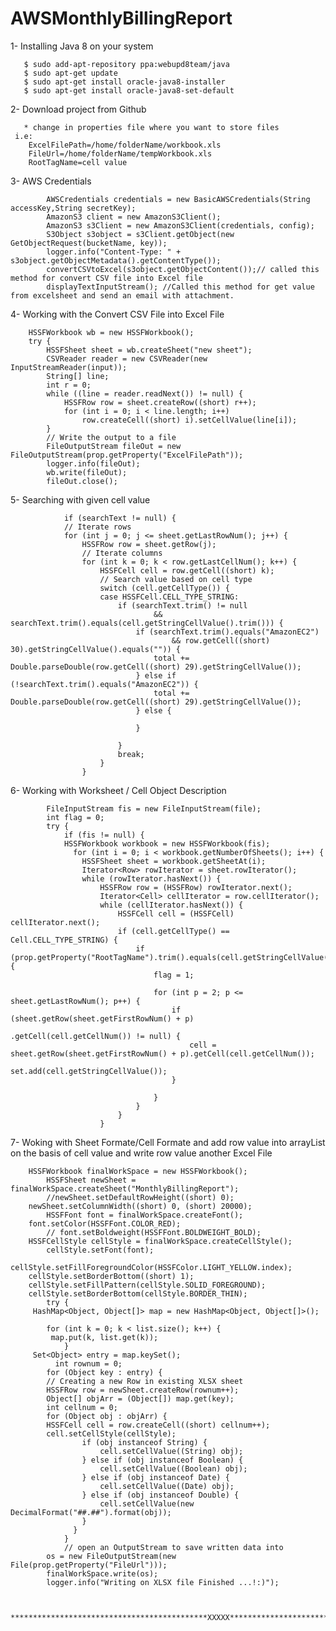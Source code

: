 # AWSMonthlyBillingReport

1- Installing Java 8 on your system

       $ sudo add-apt-repository ppa:webupd8team/java
       $ sudo apt-get update
       $ sudo apt-get install oracle-java8-installer
       $ sudo apt-get install oracle-java8-set-default
       
2-  Download project from Github

       * change in properties file where you want to store files
	 i.e:
        ExcelFilePath=/home/folderName/workbook.xls
        FileUrl=/home/folderName/tempWorkbook.xls
        RootTagName=cell value
         
3- AWS Credentials 

			AWSCredentials credentials = new BasicAWSCredentials(String accessKey,String secretKey);
			AmazonS3 client = new AmazonS3Client();
			AmazonS3 s3Client = new AmazonS3Client(credentials, config);
			S3Object s3object = s3Client.getObject(new GetObjectRequest(bucketName, key));
			logger.info("Content-Type: " + s3object.getObjectMetadata().getContentType());
			convertCSVtoExcel(s3object.getObjectContent());// called this method for convert CSV file into Excel file
			displayTextInputStream(); //Called this method for get value from excelsheet and send an email with attachment.
			
4-  Working with the Convert CSV File into Excel File

		HSSFWorkbook wb = new HSSFWorkbook();
		try {
			HSSFSheet sheet = wb.createSheet("new sheet");
			CSVReader reader = new CSVReader(new InputStreamReader(input));
			String[] line;
			int r = 0;
			while ((line = reader.readNext()) != null) {
				HSSFRow row = sheet.createRow((short) r++);
				for (int i = 0; i < line.length; i++)
					row.createCell((short) i).setCellValue(line[i]);
			}
			// Write the output to a file
			FileOutputStream fileOut = new FileOutputStream(prop.getProperty("ExcelFilePath"));
			logger.info(fileOut);
			wb.write(fileOut);
			fileOut.close();
			
5-  Searching with given cell value

   				if (searchText != null) {
				// Iterate rows
				for (int j = 0; j <= sheet.getLastRowNum(); j++) {
					HSSFRow row = sheet.getRow(j);
					// Iterate columns
					for (int k = 0; k < row.getLastCellNum(); k++) {
						HSSFCell cell = row.getCell((short) k);
						// Search value based on cell type
						switch (cell.getCellType()) {
						case HSSFCell.CELL_TYPE_STRING:
							if (searchText.trim() != null
									&& searchText.trim().equals(cell.getStringCellValue().trim())) {
								if (searchText.trim().equals("AmazonEC2")
										&& row.getCell((short) 30).getStringCellValue().equals("")) {
									total += Double.parseDouble(row.getCell((short) 29).getStringCellValue());
								} else if (!searchText.trim().equals("AmazonEC2")) {
									total += Double.parseDouble(row.getCell((short) 29).getStringCellValue());
								} else {

								}

							}
							break;
						}
					}
					
				
6-    Working with Worksheet / Cell Object Description
	
	        FileInputStream fis = new FileInputStream(file);
	      	int flag = 0;
	      	try {
		    	if (fis != null) {
			   	HSSFWorkbook workbook = new HSSFWorkbook(fis);
				  for (int i = 0; i < workbook.getNumberOfSheets(); i++) {
					HSSFSheet sheet = workbook.getSheetAt(i);
					Iterator<Row> rowIterator = sheet.rowIterator();
					while (rowIterator.hasNext()) {
						HSSFRow row = (HSSFRow) rowIterator.next();
						Iterator<Cell> cellIterator = row.cellIterator();
						while (cellIterator.hasNext()) {
							HSSFCell cell = (HSSFCell) cellIterator.next();
							if (cell.getCellType() == Cell.CELL_TYPE_STRING) {
								if (prop.getProperty("RootTagName").trim().equals(cell.getStringCellValue().trim())) {
									flag = 1;

									for (int p = 2; p <= sheet.getLastRowNum(); p++) {
										if (sheet.getRow(sheet.getFirstRowNum() + p)
												.getCell(cell.getCellNum()) != null) {
											cell = sheet.getRow(sheet.getFirstRowNum() + p).getCell(cell.getCellNum());
											set.add(cell.getStringCellValue());
										}

									}
								}
							}
						}
						
7-  Woking with Sheet Formate/Cell Formate and add row value into arrayList on the basis of cell value and write row value another Excel File


  		HSSFWorkbook finalWorkSpace = new HSSFWorkbook();
	      	HSSFSheet newSheet = finalWorkSpace.createSheet("MonthlyBillingReport");
	      	//newSheet.setDefaultRowHeight((short) 0);
		newSheet.setColumnWidth((short) 0, (short) 20000);
	      	HSSFFont font = finalWorkSpace.createFont();
		font.setColor(HSSFFont.COLOR_RED);
	      	// font.setBoldweight(HSSFFont.BOLDWEIGHT_BOLD);
		HSSFCellStyle cellStyle = finalWorkSpace.createCellStyle();
          	cellStyle.setFont(font);
	      	cellStyle.setFillForegroundColor(HSSFColor.LIGHT_YELLOW.index);
		cellStyle.setBorderBottom((short) 1);
		cellStyle.setFillPattern(cellStyle.SOLID_FOREGROUND);
		cellStyle.setBorderBottom(cellStyle.BORDER_THIN);
	      	try {
		 HashMap<Object, Object[]> map = new HashMap<Object, Object[]>();
		  	  
		  	for (int k = 0; k < list.size(); k++) {
			 map.put(k, list.get(k));
		    	}
		 Set<Object> entry = map.keySet();
		      int rownum = 0;
			for (Object key : entry) {
			// Creating a new Row in existing XLSX sheet
			HSSFRow row = newSheet.createRow(rownum++);
			Object[] objArr = (Object[]) map.get(key);
			int cellnum = 0;
			for (Object obj : objArr) {
			HSSFCell cell = row.createCell((short) cellnum++);
			cell.setCellStyle(cellStyle);
					if (obj instanceof String) {
						cell.setCellValue((String) obj);
					} else if (obj instanceof Boolean) {
						cell.setCellValue((Boolean) obj);
					} else if (obj instanceof Date) {
						cell.setCellValue((Date) obj);
					} else if (obj instanceof Double) {
						cell.setCellValue(new DecimalFormat("##.##").format(obj));
					}
				  }
			    }
		    	// open an OutputStream to save written data into
			os = new FileOutputStream(new File(prop.getProperty("FileUrl")));
			finalWorkSpace.write(os);
			logger.info("Writing on XLSX file Finished ...!:)");
			
			
		********************************************XXXXX***************************************
